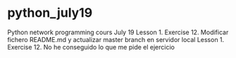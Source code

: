 # python_july19
Python network programming cours July 19
Lesson 1. Exercise 12. Modificar fichero README.md y actualizar master branch en servidor local
Lesson 1. Exercise 12. No he conseguido lo que me pide el ejercicio
